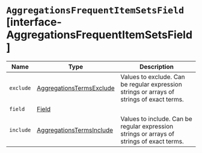 # `AggregationsFrequentItemSetsField` [interface-AggregationsFrequentItemSetsField]

| Name | Type | Description |
| - | - | - |
| `exclude` | [AggregationsTermsExclude](./AggregationsTermsExclude.md) | Values to exclude. Can be regular expression strings or arrays of strings of exact terms. |
| `field` | [Field](./Field.md) | &nbsp; |
| `include` | [AggregationsTermsInclude](./AggregationsTermsInclude.md) | Values to include. Can be regular expression strings or arrays of strings of exact terms. |
